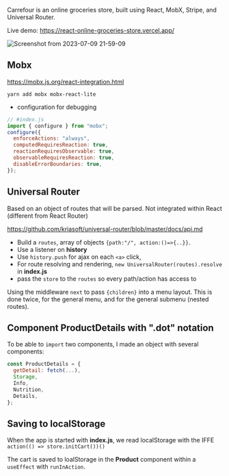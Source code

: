 Carrefour is an online groceries store, built using React, MobX, Stripe, and Universal Router.

Live demo: https://react-online-groceries-store.vercel.app/

![Screenshot from 2023-07-09 21-59-09](https://github.com/Vargriym/React-online-groceries-store/assets/102037554/179d4e69-1e43-4e89-9031-1761e55f5693)

## Mobx

<https://mobx.js.org/react-integration.html>

`yarn add mobx mobx-react-lite`

- configuration for debugging

```js
// #index.js
import { configure } from "mobx";
configure({
  enforceActions: "always",
  computedRequiresReaction: true,
  reactionRequiresObservable: true,
  observableRequiresReaction: true,
  disableErrorBoundaries: true,
});
```


## Universal Router

Based on an object of routes that will be parsed. Not integrated within React (different from React Router)

<https://github.com/kriasoft/universal-router/blob/master/docs/api.md>

- Build a `routes`, array of objects `{path:"/", action:()=>{..}}`.
- Use a listener on **history**
- Use `history.push` for ajax on each `<a>` click,
- For route resolving and rendering, `new UniversalRouter(routes).resolve` in **index.js**
- pass the `store` to the `routes` so every path/action has access to

Using the middleware `next` to pass `{children}` into a menu layout. This is done twice, for the general menu, and for the general submenu (nested routes).

## Component **ProductDetails** with ".dot" notation


To be able to `import` two components, I made an object with several components:

```js
const ProductDetails = {
  getDetail: fetch(...),
  Storage,
  Info,
  Nutrition,
  Details,
};
```

## Saving to localStorage

When the app is started with **index.js**, we read localStorage with the IFFE `action(() => store.initCart())()`

The cart is saved to loalStorage in the **Product** component within a `useEffect` with `runInAction`.
